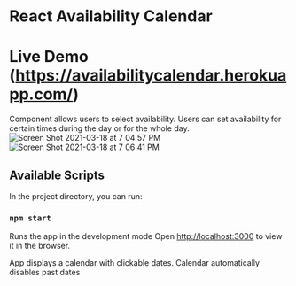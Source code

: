 # React Availability Calendar
# Live Demo (https://availabilitycalendar.herokuapp.com/)

Component allows users to select availability. Users can set availability for certain times during the day or for the whole day.
![Screen Shot 2021-03-18 at 7 04 57 PM](https://user-images.githubusercontent.com/24212950/111708968-2c15fe00-881d-11eb-98cb-365a47d67a33.png)
![Screen Shot 2021-03-18 at 7 06 41 PM](https://user-images.githubusercontent.com/24212950/111708970-2d472b00-881d-11eb-8384-4c9ed9b81d0a.png)

## Available Scripts

In the project directory, you can run:

### `npm start`

Runs the app in the development mode
Open [http://localhost:3000](http://localhost:3000) to view it in the browser.

App displays a calendar with clickable dates. Calendar automatically disables past dates
